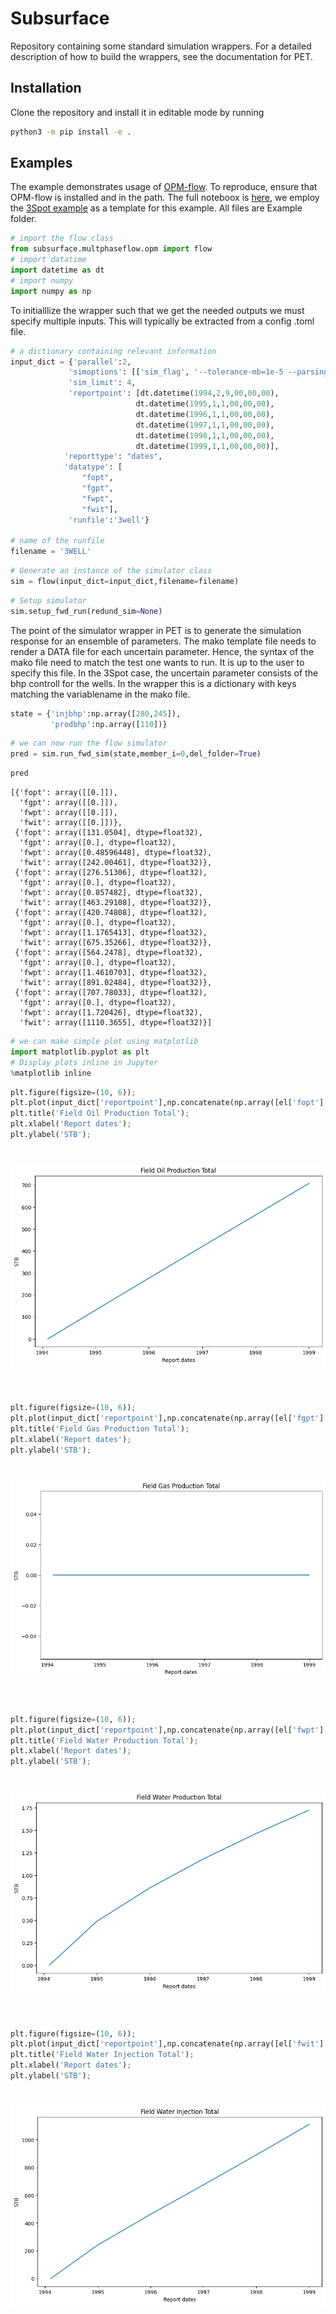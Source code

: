 # Subsurface
Repository containing some standard simulation wrappers. For a detailed description of how to build the wrappers,
see the documentation for PET.

## Installation
Clone the repository and install it in editable mode by running
```bash
python3 -m pip install -e .
```

## Examples
The example demonstrates usage of [OPM-flow](https://opm-project.org/). To reproduce, ensure that OPM-flow is installed and in the path. The full noteboox is [here](https://github.com/Python-Ensemble-Toolbox/SimulatorWrap/tree/main/Example), we employ the [3Spot example](https://github.com/Python-Ensemble-Toolbox/Examples/tree/main/3Spot) as a template for this example. All files are Example folder.


```python
# import the flow class
from subsurface.multphaseflow.opm import flow
# import datatime
import datetime as dt
# import numpy
import numpy as np
```

To initialllize the wrapper such that we get the needed outputs we must specify multiple inputs. This will typically be extracted from a config .toml file.


```python
# a dictionary containing relevant information
input_dict = {'parallel':2,
             'simoptions': [['sim_flag', '--tolerance-mb=1e-5 --parsing-strictness=low']],
             'sim_limit': 4,
             'reportpoint': [dt.datetime(1994,2,9,00,00,00),
                            dt.datetime(1995,1,1,00,00,00),
                            dt.datetime(1996,1,1,00,00,00),
                            dt.datetime(1997,1,1,00,00,00),
                            dt.datetime(1998,1,1,00,00,00),
                            dt.datetime(1999,1,1,00,00,00)],
            'reporttype': "dates",
            'datatype': [
                "fopt",
                "fgpt",
                "fwpt",
                "fwit"],
             'runfile':'3well'}

# name of the runfile
filename = '3WELL'
```


```python
# Generate an instance of the simulator class
sim = flow(input_dict=input_dict,filename=filename)
```


```python
# Setup simulator
sim.setup_fwd_run(redund_sim=None)
```

The point of the simulator wrapper in PET is to generate the simulation response for an ensemble of parameters. The mako template file needs to render a DATA file for each uncertain parameter. Hence, the syntax of the mako file need to match the test one wants to run. It is up to the user to specify this file. In the 3Spot case, the uncertain parameter consists of the bhp controll for the wells. In the wrapper this is a dictionary with keys matching the variablename in the mako file.


```python
state = {'injbhp':np.array([280,245]),
         'prodbhp':np.array([110])}
```


```python
# we can now run the flow simulator
pred = sim.run_fwd_sim(state,member_i=0,del_folder=True)
```


```python
pred
```




    [{'fopt': array([[0.]]),
      'fgpt': array([[0.]]),
      'fwpt': array([[0.]]),
      'fwit': array([[0.]])},
     {'fopt': array([131.0504], dtype=float32),
      'fgpt': array([0.], dtype=float32),
      'fwpt': array([0.48596448], dtype=float32),
      'fwit': array([242.00461], dtype=float32)},
     {'fopt': array([276.51306], dtype=float32),
      'fgpt': array([0.], dtype=float32),
      'fwpt': array([0.857482], dtype=float32),
      'fwit': array([463.29108], dtype=float32)},
     {'fopt': array([420.74808], dtype=float32),
      'fgpt': array([0.], dtype=float32),
      'fwpt': array([1.1765413], dtype=float32),
      'fwit': array([675.35266], dtype=float32)},
     {'fopt': array([564.2478], dtype=float32),
      'fgpt': array([0.], dtype=float32),
      'fwpt': array([1.4610703], dtype=float32),
      'fwit': array([891.02484], dtype=float32)},
     {'fopt': array([707.78033], dtype=float32),
      'fgpt': array([0.], dtype=float32),
      'fwpt': array([1.720426], dtype=float32),
      'fwit': array([1110.3655], dtype=float32)}]




```python
# we can make simple plot using matplotlib
import matplotlib.pyplot as plt
# Display plots inline in Jupyter
%matplotlib inline
```


```python
plt.figure(figsize=(10, 6));
plt.plot(input_dict['reportpoint'],np.concatenate(np.array([el['fopt'].flatten() for el in pred])));
plt.title('Field Oil Production Total');
plt.xlabel('Report dates');
plt.ylabel('STB');
```

<h1 align="center">
<img src="./Example/README_11_0.png">
</h1><br>


```python
plt.figure(figsize=(10, 6));
plt.plot(input_dict['reportpoint'],np.concatenate(np.array([el['fgpt'].flatten() for el in pred])));
plt.title('Field Gas Production Total');
plt.xlabel('Report dates');
plt.ylabel('STB');
```


<h1 align="center">
<img src="./Example/README_12_0.png">
</h1><br>



```python
plt.figure(figsize=(10, 6));
plt.plot(input_dict['reportpoint'],np.concatenate(np.array([el['fwpt'].flatten() for el in pred])));
plt.title('Field Water Production Total');
plt.xlabel('Report dates');
plt.ylabel('STB');
```


<h1 align="center">
<img src="./Example/README_13_0.png">
</h1><br>



```python
plt.figure(figsize=(10, 6));
plt.plot(input_dict['reportpoint'],np.concatenate(np.array([el['fwit'].flatten() for el in pred])));
plt.title('Field Water Injection Total');
plt.xlabel('Report dates');
plt.ylabel('STB');
```


<h1 align="center">
<img src="./Example/README_14_0.png">
</h1><br>

